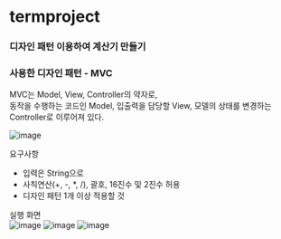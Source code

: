 # termproject
### 디자인 패턴 이용하여 계산기 만들기

### 사용한 디자인 패턴 - MVC   
MVC는 Model, View, Controller의 약자로,   
동작을 수행하는 코드인 Model, 입출력을 담당할 View, 모델의 상태를 변경하는 Controller로 이루어져 있다.   

![image](https://github.com/narlo23/termproject/assets/77222481/30e54a7a-fead-4b45-a437-f63da73829a7)


요구사항
- 입력은 String으로  
- 사칙연산(+, -, *, /), 괄호, 16진수 및 2진수 허용  
- 디자인 패턴 1개 이상 적용할 것

실행 화면  
![image](https://github.com/narlo23/termproject/assets/77222481/c68aeb5b-b1fb-48cf-bed1-61735fada472)
![image](https://github.com/narlo23/termproject/assets/77222481/fed67ff0-9623-4f82-99d1-9abbc23f7a04)
![image](https://github.com/narlo23/termproject/assets/77222481/710ab096-21e8-4a86-9688-6d91811dc383)
